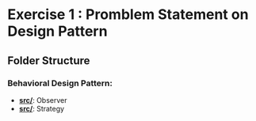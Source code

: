 # Exercise 1 : Promblem Statement on Design Pattern


## Folder Structure
### Behavioral Design Pattern: 
- **[src/](/Behavioral/Observer)**: Observer
- **[src/](/Behavioral/Strategy)**: Strategy


